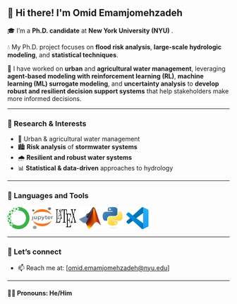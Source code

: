## 👋 Hi there! I'm Omid Emamjomehzadeh 

🎓 I’m a **Ph.D. candidate** at **New York University (NYU)** . 

💧 My Ph.D. project focuses on **flood risk analysis**, **large-scale hydrologic modeling**, and **statistical techniques**.

🧰 I have worked on **urban** and **agricultural water management**, leveraging **agent-based modeling with reinforcement learning (RL)**, **machine learning (ML) surrogate modeling**, and **uncertainty analysis** to **develop robust and resilient decision support systems** that help stakeholders make more informed decisions.




---

### 🔬 Research & Interests

- 🌊 Urban & agricultural water management
- 🏙️ **Risk analysis** of **stormwater systems**
- 🌧️ **Resilient and robust water systems**
- 📊 **Statistical & data-driven** approaches to hydrology

---
### 🚀  Languages and Tools
<p align="left">
  <img src="Images/anaconda.png" alt="Anaconda" width="50" height="50"/>
  <img src="Images/jupyter.png" alt="Jupyter" width="50" height="50"/>
  <img src="Images/latex.png" alt="LaTeX" width="50" height="50"/>
  <img src="Images/matlab.jpeg" alt="MATLAB" width="50" height="50"/>
  <img src="Images/python.jpeg" alt="Python" width="50" height="50"/>
  <img src="Images/visual studio.jpeg" alt="Visual Studio" width="50" height="50"/>
</p>

---

### 🤝 Let’s connect

- 📫 Reach me at: [omid.emamjomehzadeh@nyu.edu]  

---

#### 👨‍💻 Pronouns: He/Him 

<!--
**omidemam/omidemam** is a ✨ _special_ ✨ repository because its `README.md` (this file) appears on your GitHub profile.
